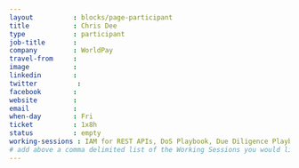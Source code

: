 ```yaml
---
layout          : blocks/page-participant
title           : Chris Dee
type            : participant
job-title       :
company         : WorldPay
travel-from     :
image           :
linkedin        :
twitter          :
facebook        :
website         :
email           :
when-day        : Fri
ticket          : 1x8h
status          : empty
working-sessions : IAM for REST APIs, DoS Playbook, Due Diligence Playbook, Ransomware Playbook
# add above a comma delimited list of the Working Sessions you would like to attend (use the session's title)
---
```


<!-- put more details about participant here -->

